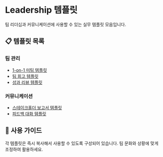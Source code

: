 # Leadership 템플릿

팀 리더십과 커뮤니케이션에 사용할 수 있는 실무 템플릿 모음입니다.

## 📋 템플릿 목록

### 팀 관리
- [1-on-1 미팅 템플릿](./one-on-one-template.md)
- [팀 회고 템플릿](./retrospective-template.md)
- [성과 리뷰 템플릿](./performance-review-template.md)

### 커뮤니케이션
- [스테이크홀더 보고서 템플릿](./stakeholder-report-template.md)
- [피드백 대화 템플릿](./feedback-conversation-template.md)

## 🎯 사용 가이드

각 템플릿은 즉시 복사해서 사용할 수 있도록 구성되어 있습니다.
팀 문화와 상황에 맞게 조정하여 활용하세요.